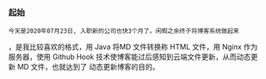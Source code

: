 ### 起始
	
	今天是2020年07月23日, 入职新的公司也快3个月了。闲暇之余终于将博客系统做起来
，是我比较喜欢的格式，用 Java 将MD 文件转换称 HTML 文件，用 Nginx 作为服务器，使用
 Github Hook 技术使博客能过后感知到云端文件更新，从而动态更新 MD 文件，也就达到了
动态更新博客的目的。

